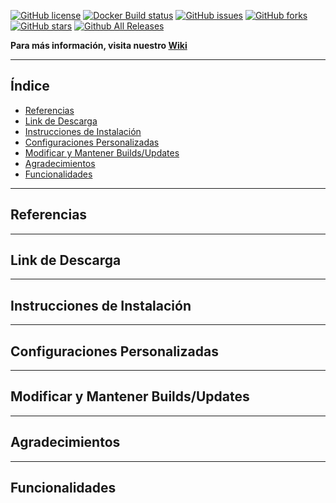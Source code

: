 [![GitHub license](https://img.shields.io/github/license/PipeDeveloper/Openkore-Configs.svg)](https://github.com/blob/PipeDeveloper/Openkore-Configs/master/LICENSE)
[![Docker Build status](https://img.shields.io/docker/build/PipeDeveloper/Openkore-Configs.svg)](https://hub.docker.com/r/PipeDeveloper/Openkore-Configs/)
[![GitHub issues](https://img.shields.io/github/issues/PipeDeveloper/Openkore-Configs.svg)](https://github.com/PipeDeveloper/Openkore-Configs/issues)
[![GitHub forks](https://img.shields.io/github/forks/PipeDeveloper/Openkore-Configs.svg)](https://github.com/PipeDeveloper/Openkore-Configs/network)
[![GitHub stars](https://img.shields.io/github/stars/PipeDeveloper/Openkore-Configs.svg)](https://github.com/PipeDeveloper/Openkore-Configs/stargazers)
[![Github All Releases](https://img.shields.io/github/downloads/PipeDeveloper/Openkore-Configs/total.svg)](https://github.com/PipeDeveloper/Openkore-Configs/github.com/releases)

**Para más información, visita nuestro [Wiki](https://github.com/PipeDeveloper/Openkore-Configs/wiki)**

---

## Índice

- [Referencias](#referencias)
- [Link de Descarga](#link-de-descarga)
- [Instrucciones de Instalación](#instrucciones-de-instalación)
- [Configuraciones Personalizadas](#configuraciones-personalizadas)
- [Modificar y Mantener Builds/Updates](#modificar-y-mantener-buildsupdates)
- [Agradecimientos](#agradecimientos)
- [Funcionalidades](#funcionalidades)

---

## Referencias

---
## Link de Descarga

---
## Instrucciones de Instalación

---
## Configuraciones Personalizadas

---
## Modificar y Mantener Builds/Updates

---
## Agradecimientos

---
## Funcionalidades
